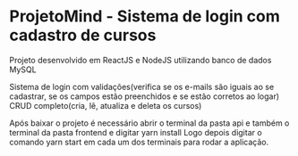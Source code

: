 # ProjetoMind - Sistema de login com cadastro de cursos
Projeto desenvolvido em ReactJS e NodeJS utilizando banco de dados MySQL

Sistema de login com validações(verifica se os e-mails são iguais ao se cadastrar, se os campos estão preenchidos e se estão corretos ao logar)
CRUD completo(cria, lê, atualiza e deleta os cursos)

Após baixar o projeto é necessário abrir o terminal da pasta api e também o terminal da pasta frontend e digitar yarn install
Logo depois digitar o comando yarn start em cada um dos terminais para rodar a aplicação.

